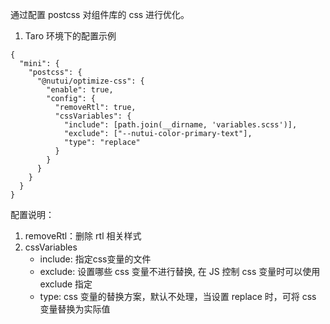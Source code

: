 通过配置 postcss 对组件库的 css 进行优化。

1. Taro 环境下的配置示例

```text
{
  "mini": {
    "postcss": {
      "@nutui/optimize-css": {
        "enable": true,
        "config": {
          "removeRtl": true,
          "cssVariables": {
            "include": [path.join(__dirname, 'variables.scss')],
            "exclude": ["--nutui-color-primary-text"],
            "type": "replace"
          }
        }
      }
    }
  }
}
```

配置说明：

1. removeRtl：删除 rtl 相关样式
2. cssVariables
   - include: 指定css变量的文件
   - exclude: 设置哪些 css 变量不进行替换, 在 JS 控制 css 变量时可以使用 exclude 指定
   - type: css 变量的替换方案，默认不处理，当设置 replace 时，可将 css 变量替换为实际值
